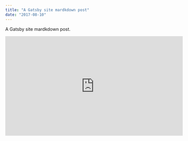 ```yaml
---
title: "A Gatsby site mardkdown post"
date: "2017-08-10"
---
```


A Gatsby site mardkdown post.

<iframe width="560" height="315" src="https://www.youtube.com/embed/4n0xNbfJLR8" frameborder="0" allowfullscreen></iframe>